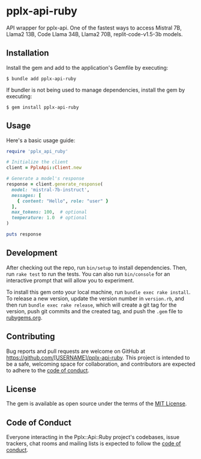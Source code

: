 # pplx-api-ruby

API wrapper for pplx-api. One of the fastest ways to access Mistral 7B, Llama2 13B, Code Llama 34B, Llama2 70B, replit-code-v1.5-3b models.

## Installation

Install the gem and add to the application's Gemfile by executing:

    $ bundle add pplx-api-ruby

If bundler is not being used to manage dependencies, install the gem by executing:

    $ gem install pplx-api-ruby

## Usage

Here's a basic usage guide:

```ruby
require 'pplx_api_ruby'

# Initialize the client
client = PplxApi::Client.new

# Generate a model's response
response = client.generate_response(
  model: 'mistral-7b-instruct',
  messages: [
    { content: "Hello", role: "user" }
  ],
  max_tokens: 100,  # optional
  temperature: 1.0  # optional
)

puts response
```

## Development

After checking out the repo, run `bin/setup` to install dependencies. Then, run `rake test` to run the tests. You can also run `bin/console` for an interactive prompt that will allow you to experiment.

To install this gem onto your local machine, run `bundle exec rake install`. To release a new version, update the version number in `version.rb`, and then run `bundle exec rake release`, which will create a git tag for the version, push git commits and the created tag, and push the `.gem` file to [rubygems.org](https://rubygems.org).

## Contributing

Bug reports and pull requests are welcome on GitHub at https://github.com/[USERNAME]/pplx-api-ruby. This project is intended to be a safe, welcoming space for collaboration, and contributors are expected to adhere to the [code of conduct](https://github.com/[USERNAME]/pplx-api-ruby/blob/master/CODE_OF_CONDUCT.md).

## License

The gem is available as open source under the terms of the [MIT License](https://opensource.org/licenses/MIT).

## Code of Conduct

Everyone interacting in the Pplx::Api::Ruby project's codebases, issue trackers, chat rooms and mailing lists is expected to follow the [code of conduct](https://github.com/[USERNAME]/pplx-api-ruby/blob/master/CODE_OF_CONDUCT.md).
